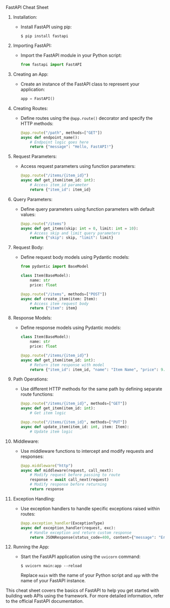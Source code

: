 FastAPI Cheat Sheet

1. Installation:
   - Install FastAPI using pip:
     ```
     $ pip install fastapi
     ```

2. Importing FastAPI:
   - Import the FastAPI module in your Python script:
     ```python
     from fastapi import FastAPI
     ```

3. Creating an App:
   - Create an instance of the FastAPI class to represent your application:
     ```python
     app = FastAPI()
     ```

4. Creating Routes:
   - Define routes using the `@app.route()` decorator and specify the HTTP methods:
     ```python
     @app.route("/path", methods=["GET"])
     async def endpoint_name():
         # Endpoint logic goes here
         return {"message": "Hello, FastAPI!"}
     ```

5. Request Parameters:
   - Access request parameters using function parameters:
     ```python
     @app.route("/items/{item_id}")
     async def get_item(item_id: int):
         # Access item_id parameter
         return {"item_id": item_id}
     ```

6. Query Parameters:
   - Define query parameters using function parameters with default values:
     ```python
     @app.route("/items")
     async def get_items(skip: int = 0, limit: int = 10):
         # Access skip and limit query parameters
         return {"skip": skip, "limit": limit}
     ```

7. Request Body:
   - Define request body models using Pydantic models:
     ```python
     from pydantic import BaseModel

     class Item(BaseModel):
         name: str
         price: float

     @app.route("/items", methods=["POST"])
     async def create_item(item: Item):
         # Access item request body
         return {"item": item}
     ```

8. Response Models:
   - Define response models using Pydantic models:
     ```python
     class Item(BaseModel):
         name: str
         price: float

     @app.route("/items/{item_id}")
     async def get_item(item_id: int):
         # Return item response with model
         return {"item_id": item_id, "name": "Item Name", "price": 9.99}
     ```

9. Path Operations:
   - Use different HTTP methods for the same path by defining separate route functions:
     ```python
     @app.route("/items/{item_id}", methods=["GET"])
     async def get_item(item_id: int):
         # Get item logic

     @app.route("/items/{item_id}", methods=["PUT"])
     async def update_item(item_id: int, item: Item):
         # Update item logic
     ```

10. Middleware:
    - Use middleware functions to intercept and modify requests and responses:
      ```python
      @app.middleware("http")
      async def middleware(request, call_next):
          # Modify request before passing to route
          response = await call_next(request)
          # Modify response before returning
          return response
      ```

11. Exception Handling:
    - Use exception handlers to handle specific exceptions raised within routes:
      ```python
      @app.exception_handler(ExceptionType)
      async def exception_handler(request, exc):
          # Handle exception and return custom response
          return JSONResponse(status_code=400, content={"message": "Error"})
      ```

12. Running the App:
    - Start the FastAPI application using the `uvicorn` command:
      ```
      $ uvicorn main:app --reload
      ```
      Replace `main` with the name of your Python script and `app` with the name of your FastAPI instance.

This cheat sheet covers the basics of FastAPI to help you get started with building web APIs using the framework. For more detailed information, refer to the official FastAPI documentation.
